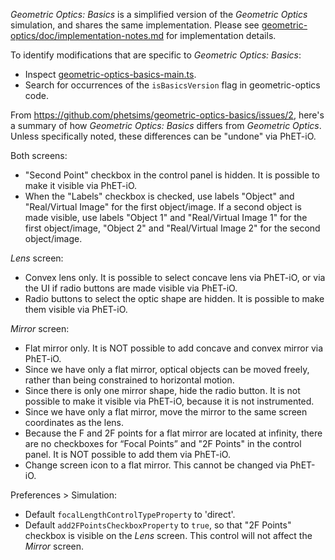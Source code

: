 _Geometric Optics: Basics_ is a simplified version of the _Geometric Optics_ simulation, and shares the same implementation.  Please see [geometric-optics/doc/implementation-notes.md](https://github.com/phetsims/geometric-optics/blob/master/doc/implementation-notes.md) for implementation details.

To identify modifications that are specific to _Geometric Optics: Basics_:

* Inspect [geometric-optics-basics-main.ts](https://github.com/phetsims/geometric-optics-basics/blob/master/js/geometric-optics-basics-main.ts).
* Search for occurrences of the `isBasicsVersion` flag in geometric-optics code.

From https://github.com/phetsims/geometric-optics-basics/issues/2, here's a summary of how _Geometric Optics: Basics_ differs from _Geometric Optics_. Unless specifically noted, these differences can be "undone" via PhET-iO.

Both screens:
* "Second Point" checkbox in the control panel is hidden.  It is possible to make it visible via PhET-iO.
* When the "Labels" checkbox is checked, use labels "Object" and "Real/Virtual Image" for the first object/image. If a second object is made visible, use labels "Object 1" and "Real/Virtual Image 1" for the first object/image, "Object 2" and "Real/Virtual Image 2" for the second object/image.

_Lens_ screen:
* Convex lens only. It is possible to select concave lens via PhET-iO, or via the UI if radio buttons are made visible via PhET-iO.
* Radio buttons to select the optic shape are hidden. It is possible to make them visible via PhET-iO.

_Mirror_ screen:
* Flat mirror only. It is NOT possible to add concave and convex mirror via PhET-iO.
* Since we have only a flat mirror, optical objects can be moved freely, rather than being constrained to horizontal motion.
* Since there is only one mirror shape, hide the radio button. It is not possible to make it visible via PhET-iO, because it is not instrumented.
* Since we have only a flat mirror, move the mirror to the same screen coordinates as the lens.
* Because the F and 2F points for a flat mirror are located at infinity, there are no checkboxes for “Focal Points” and "2F Points" in the control panel. It is NOT possible to add them via PhET-iO.
* Change screen icon to a flat mirror. This cannot be changed via PhET-iO.

Preferences > Simulation:
* Default `focalLengthControlTypeProperty` to 'direct'.
* Default `add2FPointsCheckboxProperty` to `true`, so that "2F Points" checkbox is visible on the _Lens_ screen. This control will not affect the _Mirror_ screen.
